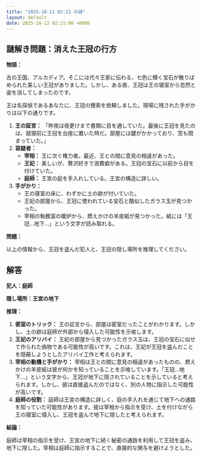 ```yaml
---
title: "2025-10-12 02:21 の謎"
layout: default
date: 2025-10-12 02:21:00 +0900
---
```

## 謎解き問題：消えた王冠の行方

**物語：**

古の王国、アルカディア。そこには代々王家に伝わる、七色に輝く宝石が散りばめられた美しい王冠がありました。しかし、ある夜、王冠は王の寝室から忽然と姿を消してしまったのです。

王は名探偵であるあなたに、王冠の捜索を依頼しました。現場に残された手がかりは以下の通りです。

1.  **王の証言：** 「昨夜は夜更けまで書類に目を通していた。最後に王冠を見たのは、就寝前に王冠を台座に置いた時だ。部屋には鍵がかかっており、窓も閉まっていた。」
2.  **容疑者：**
    *   **宰相：** 王に次ぐ権力者。最近、王との間に意見の相違があった。
    *   **王妃：** 美しいが、贅沢好きで浪費癖がある。王冠の宝石に以前から目を付けていた。
    *   **庭師：** 王宮の庭を手入れしている。王宮の構造に詳しい。
3.  **手がかり：**
    *   王の寝室の床に、わずかに土の跡が付いていた。
    *   王妃の部屋から、王冠に使われている宝石と酷似したガラス玉が見つかった。
    *   宰相の執務室の暖炉から、燃えかけの羊皮紙が見つかった。紙には「王冠…地下…」という文字が読み取れる。

**問題：**

以上の情報から、王冠を盗んだ犯人と、王冠の隠し場所を推理してください。

## 解答

**犯人：庭師**

**隠し場所：王宮の地下**

**推理：**

1.  **密室のトリック：** 王の証言から、部屋は密室だったことがわかります。しかし、土の跡は庭師が外部から侵入した可能性を示唆します。
2.  **王妃のアリバイ：** 王妃の部屋から見つかったガラス玉は、王冠の宝石に似せて作られた偽物である可能性が高いです。これは、王妃が王冠を盗んだことを隠蔽しようとしたアリバイ工作と考えられます。
3.  **宰相の動機と手がかり：** 宰相は王との間に意見の相違があったものの、燃えかけの羊皮紙は彼が何かを知っていることを示唆しています。「王冠…地下…」という文字から、王冠が地下に隠されていることを示していると考えられます。しかし、彼は直接盗んだのではなく、別の人物に指示した可能性が高いです。
4.  **庭師の役割：** 庭師は王宮の構造に詳しく、庭の手入れを通じて地下への通路を知っていた可能性があります。彼は宰相から指示を受け、土を付けながら王の寝室に侵入し、王冠を盗んで地下に隠したと考えられます。

**結論：**

庭師は宰相の指示を受け、王宮の地下に続く秘密の通路を利用して王冠を盗み、地下に隠した。宰相は庭師に指示することで、直接的な関与を避けようとした。
